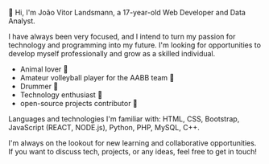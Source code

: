 👋 Hi, I'm João Vitor Landsmann, a 17-year-old Web Developer and Data Analyst.

I have always been very focused, and I intend to turn my passion for technology and programming into my future. 
I'm looking for opportunities to develop myself professionally and grow as a skilled individual.

- Animal lover 🐾
- Amateur volleyball player for the AABB team 🏐
- Drummer 🥁
- Technology enthusiast 🚀
- open-source projects contributor 🤝

Languages and technologies I'm familiar with: HTML, CSS, Bootstrap, JavaScript (REACT, NODE.js), Python, PHP, MySQL, C++.

I'm always on the lookout for new learning and collaborative opportunities. If you want to discuss tech, projects, or any ideas, feel free to get in touch!

